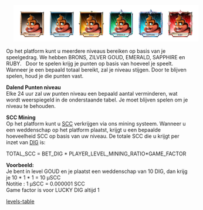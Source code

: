 <img style="padding:10px 5px 15px 20px;" src="../_media/Levels(2).png">
Op het platform kunt u meerdere niveaus bereiken op basis van je speelgedrag. We hebben BRONS, ZILVER GOUD, EMERALD, SAPPHIRE en RUBY.
 
Door te spelen krijg je punten op basis van hoeveel je speelt. Wanneer je een bepaald totaal bereikt, zal je niveau stijgen. Door te blijven spelen, houd je die punten vast.
 
**Dalend Punten niveau**<br>
Elke 24 uur zal uw punten niveau een bepaald aantal verminderen, wat wordt weerspiegeld in de onderstaande tabel. Je moet blijven spelen om je niveau te behouden.

**SCC Mining**<br>
Op het platform kunt u [SCC](./scc.md "scc") verkrijgen via ons mining systeem. Wanneer u een weddenschap op het platform plaatst, krijgt u een bepaalde hoeveelheid SCC op basis van uw niveau. De totale SCC die u krijgt per inzet van [DIG](./dig.md "dig") is:

TOTAL_SCC = BET_DIG * PLAYER_LEVEL_MINING_RATIO*GAME_FACTOR

**Voorbeeld:**<br>
Je bent in level GOUD en je plaatst een weddenschap van 10 DIG, dan krijg je 10 * 1 * 1 = 10 µSCC<br>
Notitie : 1 µSCC = 0.000001 SCC<br>
Game factor is voor LUCKY DIG altijd 1<br>

 
[levels-table](../_data/levels-table.md ':include')

